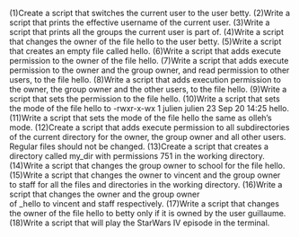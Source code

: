 (1)Create a script that switches the current user to the user betty. (2)Write a script that prints the effective username of the current user. (3)Write a script that prints all the groups the current user is part of. (4)Write a script that changes the owner of the file hello to the user betty. (5)Write a script that creates an empty file called hello. (6)Write a script that adds execute permission to the owner of the file hello. (7)Write a script that adds execute permission to the owner and the group owner, and read permission to other users, to the file hello. (8)Write a script that adds execution permission to the owner, the group owner and the other users, to the file hello. (9)Write a script that sets the permission to the file hello. (10)Write a script that sets the mode of the file hello to -rwxr-x-wx 1 julien julien 23 Sep 20 14:25 hello. (11)Write a script that sets the mode of the file hello the same as olleh’s mode. (12)Create a script that adds execute permission to all subdirectories of the current directory for the owner, the group owner and all other users. Regular files should not be changed. (13)Create a script that creates a directory called my_dir with permissions 751 in the working directory. (14)Write a script that changes the group owner to school for the file hello. (15)Write a script that changes the owner to vincent and the group owner to staff for all the files and directories in the working directory. (16)Write a script that changes the owner and the group owner of _hello to vincent and staff respectively. (17)Write a script that changes the owner of the file hello to betty only if it is owned by the user guillaume. (18)Write a script that will play the StarWars IV episode in the terminal.

